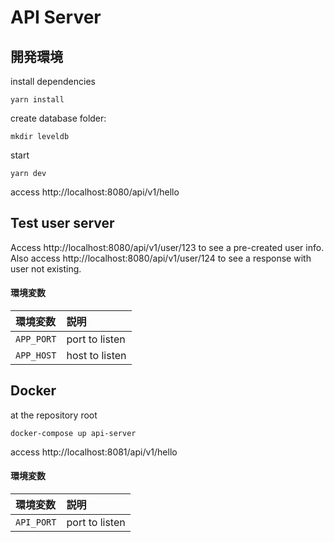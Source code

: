 # API Server

## 開発環境

install dependencies

```
yarn install
```

create database folder:
```console
mkdir leveldb
```

start

```
yarn dev
```

access http://localhost:8080/api/v1/hello

## Test user server

Access http://localhost:8080/api/v1/user/123 to see a pre-created user info. Also access http://localhost:8080/api/v1/user/124 to see a response with user not existing.

#### 環境変数

|環境変数|説明|
|:--|:--|
|`APP_PORT`|port to listen|
|`APP_HOST`|host to listen|

## Docker

at the repository root

```
docker-compose up api-server
```

access http://localhost:8081/api/v1/hello

#### 環境変数

|環境変数|説明|
|:--|:--|
|`API_PORT`|port to listen|

